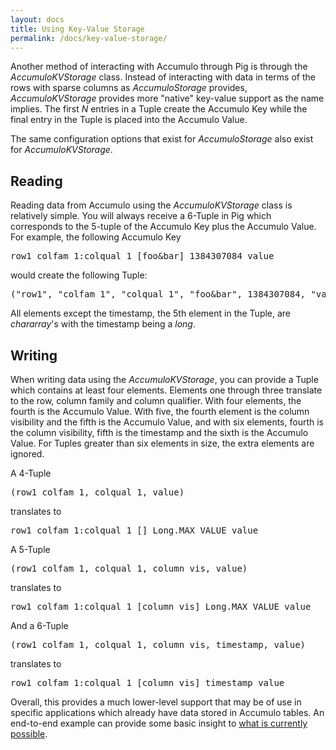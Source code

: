 ```yaml
---
layout: docs
title: Using Key-Value Storage
permalink: /docs/key-value-storage/
---
```


Another method of interacting with Accumulo through Pig is through the _AccumuloKVStorage_ class. Instead of interacting
with data in terms of the rows with sparse columns as _AccumuloStorage_ provides, _AccumuloKVStorage_ provides more
"native" key-value support as the name implies. The first _N_ entries in a Tuple create the Accumulo Key while the final
entry in the Tuple is placed into the Accumulo Value.

The same configuration options that exist for _AccumuloStorage_ also exist for _AccumuloKVStorage_.

## Reading

Reading data from Accumulo using the _AccumuloKVStorage_ class is relatively simple. You will always receive a 6-Tuple
in Pig which corresponds to the 5-tuple of the Accumulo Key plus the Accumulo Value. For example, the following Accumulo
Key

<pre class="code">
row1 colfam_1:colqual_1 [foo&amp;bar] 1384307084 value
</pre>

would create the following Tuple:

<pre class="code">
("row1", "colfam_1", "colqual_1", "foo&amp;bar", 1384307084, "value")
</pre>

All elements except the timestamp, the 5th element in the Tuple, are _chararray_'s with the timestamp being a _long_.

## Writing

When writing data using the _AccumuloKVStorage_, you can provide a Tuple which contains at least four elements. Elements
one through three translate to the row, column family and column qualifier. With four elements, the fourth is the
Accumulo Value. With five, the fourth element is the column visibility and the fifth is the Accumulo Value, and with six
elements, fourth is the column visibility, fifth is the timestamp and the sixth is the Accumulo Value. For Tuples
greater than six elements in size, the extra elements are ignored.

A 4-Tuple

<pre class="code">
(row1 colfam_1, colqual_1, value)
</pre>

translates to 

<pre class="code">
row1 colfam_1:colqual_1 [] Long.MAX_VALUE value
</pre>

A 5-Tuple

<pre class="code">
(row1 colfam_1, colqual_1, column_vis, value)
</pre>

translates to 

<pre class="code">
row1 colfam_1:colqual_1 [column_vis] Long.MAX_VALUE value
</pre>

And a 6-Tuple

<pre class="code">
(row1 colfam_1, colqual_1, column_vis, timestamp, value)
</pre>

translates to 

<pre class="code">
row1 colfam_1:colqual_1 [column_vis] timestamp value
</pre>

Overall, this provides a much lower-level support that may be of use in specific applications which already have data
stored in Accumulo tables. An end-to-end example can provide some basic insight to [what is currently
possible](/docs/flight-example).
